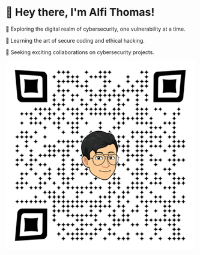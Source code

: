 <h1>👋 Hey there, I'm Alfi Thomas!</h1>
<p>🔐 Exploring the digital realm of cybersecurity, one vulnerability at a time.</p>
<p>🌱 Learning the art of secure coding and ethical hacking.</p>
<p>💼 Seeking exciting collaborations on cybersecurity projects.</p>
<img src="qr-code.png">
